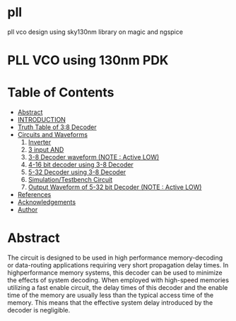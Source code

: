 # pll
pll vco design using sky130nm library on magic and ngspice 
# PLL VCO using 130nm PDK

# Table of Contents
- [Abstract](https://github.com/anandr16910/pll/edit/main/README.md#abstract)
- [INTRODUCTION](https://github.com/anandr16910/pll/edit/main/README.md#introduction)
- [Truth Table of 3:8 Decoder](https://github.com/anandr16910/pll/edit/main/README.md#truth-table-of-38-decoder)
- [Circuits and Waveforms](https://github.com/laptopcomputermistri/Nikhil/blob/main/README.md#circuits-and-waveforms)
  1. [Inverter](https://github.com/laptopcomputermistri/Nikhil#inveter)
  2. [3 input AND](https://github.com/laptopcomputermistri/Nikhil#3-input-and)
  3. [3-8 Decoder waveform (NOTE : Active LOW)](https://github.com/laptopcomputermistri/Nikhil#3-8-decoder-waveform)
  4. [4-16 bit decoder using 3-8 Decoder](https://github.com/laptopcomputermistri/Nikhil#4-16-bit-decoder-using-3-8-decoder)
  5. [5-32 Decoder using 3-8 Decoder](https://github.com/laptopcomputermistri/Nikhil#5-32-decoder-using-3-8-decoder)
  6. [Simulation/Testbench Circuit](https://github.com/laptopcomputermistri/Nikhil#simulationtestbench-circuit)
  7. [Output Waveform of 5-32 bit Decoder (NOTE : Active LOW)](https://github.com/laptopcomputermistri/Nikhil#output-waveform-of-5-32-bit-decoder-note--active-low)
- [References](https://github.com/laptopcomputermistri/Nikhil#references)
- [Acknowledgements](https://github.com/laptopcomputermistri/Nikhil/blob/main/README.md#acknowledgements)
- [Author](https://github.com/laptopcomputermistri/Nikhil#author)
# Abstract
The circuit is designed to be used in high performance memory-decoding or data-routing applications
requiring very short propagation delay times. In highperformance memory systems, this decoder can be used to
minimize the effects of system decoding. When employed with
high-speed memories utilizing a fast enable circuit, the delay
times of this decoder and the enable time of the memory are
usually less than the typical access time of the memory. This
means that the effective system delay introduced by the
decoder is negligible.
